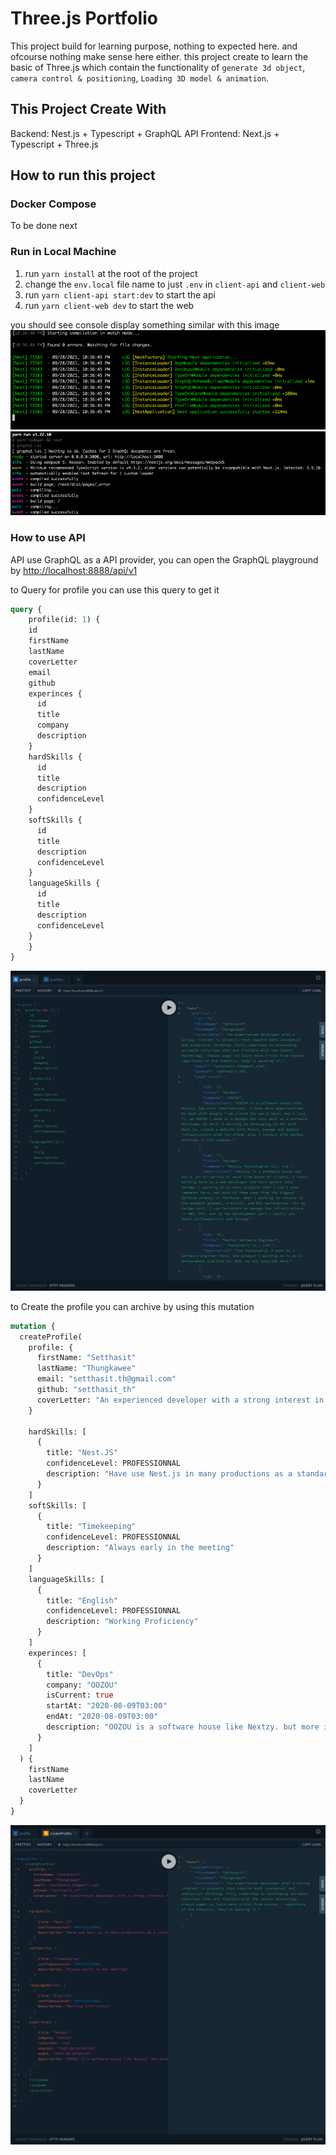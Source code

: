 # Three.js Portfolio

This project build for learning purpose, nothing to expected here. and ofcourse nothing make sense here either. this project create to learn the basic of Three.js which contain the functionality of `generate 3d object`, `camera control & positioning`, `Loading 3D model & animation`.

## This Project Create With
Backend: Nest.js + Typescript + GraphQL API
Frontend: Next.js + Typescript + Three.js

## How to run this project

### Docker Compose
To be done next

### Run in Local Machine
1. run `yarn install` at the root of the project
2. change the `env.local` file name to just `.env` in `client-api` and `client-web`
3. run `yarn client-api start:dev` to start the api
4. run `yarn client-web dev` to start the web

you should see console display something similar with this image
![API running](./docs/images/api-running.png)
![Web running](./docs/images/web-running.png)

### How to use API
API use GraphQL as a API provider, you can open the GraphQL playground by [http://localhost:8888/api/v1](http://localhost:8888/api/v1)

to Query for profile you can use this query to get it
```graphql
query {
	profile(id: 1) {
    id
    firstName
    lastName
    coverLetter
    email
    github
    experinces {
      id
      title
      company
      description
    }
    hardSkills {
      id
      title
      description
      confidenceLevel
    }
    softSkills {
      id
      title
      description
      confidenceLevel
    }
    languageSkills {
      id
      title
      description
      confidenceLevel
    }
	}
}
```
![Get Profile](./docs/images/query-profile.png)

to Create the profile you can archive by using this mutation
```graphql
mutation {
  createProfile(
    profile: {
      firstName: "Setthasit"
      lastName: "Thungkawee"
      email: "setthasit.th@gmail.com"
      github: "setthasit_th"
      coverLetter: "An experienced developer with a strong interest in projects that require both conceptual and analytical thinking. Fully committed to developing suitable solutions that are flexible with the latest technology. Always eager to learn more tricks from anyone - regardless of the industry, they're working in."
    }

    hardSkills: [
      {
        title: "Nest.JS"
        confidenceLevel: PROFESSIONNAL
        description: "Have use Nest.js in many productions as a standard framework"
      }
    ]
    softSkills: [
      {
        title: "Timekeeping"
        confidenceLevel: PROFESSIONNAL
        description: "Always early in the meeting"
      }
    ]
    languageSkills: [
      {
        title: "English"
        confidenceLevel: PROFESSIONNAL
        description: "Working Proficiency"
      }
    ]
    experinces: [
      {
        title: "DevOps"
        company: "OOZOU"
        isCurrent: true
        startAt: "2020-08-09T03:00"
        endAt: "2020-08-09T03:00"
        description: "OOZOU is a software house like Nextzy. but more international. I have more opportunities to work with people from around the world here, And I love it. at OOZOU I work as a DevOps but also work as a software developer as well. I working on developing an API with Nest.js, create a website with React, manage and deploy infrastructure with Terraform. also I consult with DevOps problems in the company."
      }
    ]
  ) {
    firstName
    lastName
    coverLetter
  }
}
```
![Create Profile](./docs/images/create-profile.png)